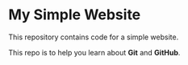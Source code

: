 # My Simple Website

This repository contains code for a simple website.

This repo is to help you learn about **Git** and **GitHub**.
